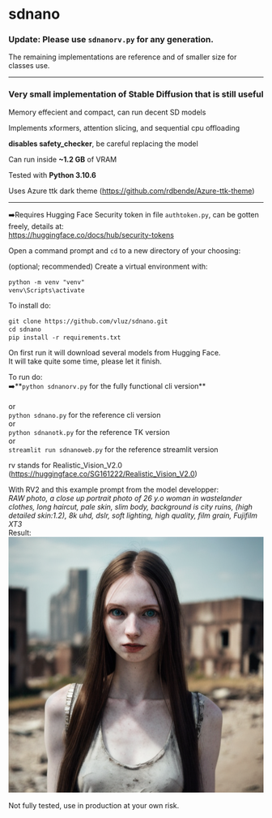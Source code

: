 # sdnano
### **Update:** Please use `sdnanorv.py` for any generation. 
The remaining implementations are reference and of smaller size for classes use.

<hr>

### Very small implementation of Stable Diffusion that is still useful

Memory effecient and compact, can run decent SD models

Implements xformers, attention slicing, and sequential cpu offloading

**disables safety_checker**, be careful replacing the model

Can run inside **~1.2 GB** of VRAM

Tested with **Python 3.10.6**

Uses Azure ttk dark theme (https://github.com/rdbende/Azure-ttk-theme)

<hr>

➡️Requires Hugging Face Security token in file `authtoken.py`, can be gotten freely, details at:
<br>
https://huggingface.co/docs/hub/security-tokens

Open a command prompt and `cd` to a new directory of your choosing:

(optional; recommended) Create a virtual environment with:
```
python -m venv "venv"
venv\Scripts\activate
```

To install do:
```
git clone https://github.com/vluz/sdnano.git
cd sdnano
pip install -r requirements.txt
```

On first run it will download several models from Hugging Face.
<br>
It will take quite some time, please let it finish.

To run do:<br>
➡️**`python sdnanorv.py` for the fully functional cli version**
<br>
<br>or<br>
`python sdnano.py` for the reference cli version
<br>or<br>
`python sdnanotk.py` for the reference TK version
<br>or<br>
`streamlit run sdnanoweb.py` for the reference streamlit version

rv stands for Realistic_Vision_V2.0 (https://huggingface.co/SG161222/Realistic_Vision_V2.0)
<br>

With RV2 and this example prompt from the model developper: <br>
*RAW photo, a close up portrait photo of 26 y.o woman in wastelander clothes, long haircut, pale skin, slim body, background is city ruins, (high detailed skin:1.2), 8k uhd, dslr, soft lighting, high quality, film grain, Fujifilm XT3*<br>
Result:<br>
![Generation result](20230527-095756.png?raw=true "Result")


Not fully tested, use in production at your own risk.
